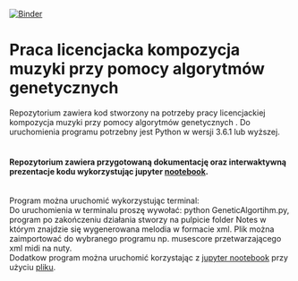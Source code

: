 [![Binder](https://mybinder.org/badge_logo.svg)](https://mybinder.org/v2/gh/MOlechowski/Praca-licencjacka-kompozycja-muzyki-przy-pomocy-algorytmow-genetycznych/master/?urlpath=/tree/Kompozycja%20melodii%20przy%20pomocy%20algorytmu%20genetycznego..ipynb)

# Praca licencjacka kompozycja muzyki przy pomocy algorytmów genetycznych

Repozytorium zawiera kod stworzony na potrzeby pracy licencjackiej kompozycja muzyki przy pomocy algorytmów genetycznych . Do uruchomienia programu potrzebny jest Python w wersji 3.6.1 lub wyższej.
#### <br/> Repozytorium zawiera przygotowaną dokumentację oraz interwaktywną prezentacje kodu wykorzystując jupyter [nootebook](https://mybinder.org/v2/gh/MOlechowski/Praca-licencjacka-kompozycja-muzyki-przy-pomocy-algorytmow-genetycznych/master/?urlpath=/tree/Kompozycja%20melodii%20przy%20pomocy%20algorytmu%20genetycznego..ipynb).
<br/> Program można uruchomić wykorzystując terminal:
<br/> Do uruchomienia w terminalu proszę wywołać: python GeneticAlgortihm.py, program po zakończeniu działania stworzy na pulpicie folder Notes w którym znajdzie się wygenerowana melodia w formacie xml. Plik można zaimportować do wybranego programu np. musescore przetwarzającego xml midi na nuty.
<br/> Dodatkow program można uruchomić korzystając z [jupyter nootebook](https://jupyter.org/install.html) przy użyciu [pliku](https://github.com/MichalOlechowskiDev/Praca-licencjacka-kompozycja-muzyki-przy-pomocy-algorytmow-genetycznych/blob/master/Kompozycja%20melodii%20przy%20pomocy%20algorytmu%20genetycznego..ipynb).
